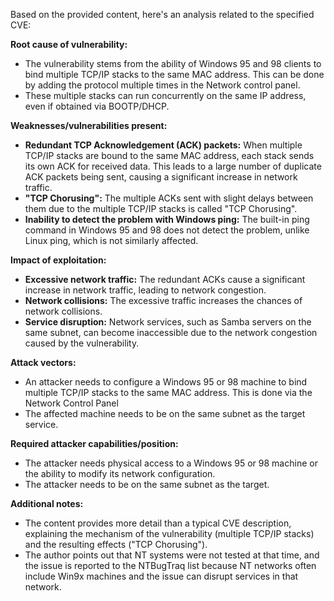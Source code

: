 Based on the provided content, here's an analysis related to the specified CVE:

**Root cause of vulnerability:**

- The vulnerability stems from the ability of Windows 95 and 98 clients to bind multiple TCP/IP stacks to the same MAC address. This can be done by adding the protocol multiple times in the Network control panel.
- These multiple stacks can run concurrently on the same IP address, even if obtained via BOOTP/DHCP.

**Weaknesses/vulnerabilities present:**

- **Redundant TCP Acknowledgement (ACK) packets:** When multiple TCP/IP stacks are bound to the same MAC address, each stack sends its own ACK for received data. This leads to a large number of duplicate ACK packets being sent, causing a significant increase in network traffic.
- **"TCP Chorusing":** The multiple ACKs sent with slight delays between them due to the multiple TCP/IP stacks is called "TCP Chorusing".
- **Inability to detect the problem with Windows ping:** The built-in ping command in Windows 95 and 98 does not detect the problem, unlike Linux ping, which is not similarly affected.

**Impact of exploitation:**

- **Excessive network traffic:** The redundant ACKs cause a significant increase in network traffic, leading to network congestion.
- **Network collisions:** The excessive traffic increases the chances of network collisions.
- **Service disruption:** Network services, such as Samba servers on the same subnet, can become inaccessible due to the network congestion caused by the vulnerability.

**Attack vectors:**

- An attacker needs to configure a Windows 95 or 98 machine to bind multiple TCP/IP stacks to the same MAC address. This is done via the Network Control Panel
- The affected machine needs to be on the same subnet as the target service.

**Required attacker capabilities/position:**

- The attacker needs physical access to a Windows 95 or 98 machine or the ability to modify its network configuration.
- The attacker needs to be on the same subnet as the target.

**Additional notes:**

- The content provides more detail than a typical CVE description, explaining the mechanism of the vulnerability (multiple TCP/IP stacks) and the resulting effects ("TCP Chorusing").
- The author points out that NT systems were not tested at that time, and the issue is reported to the NTBugTraq list because NT networks often include Win9x machines and the issue can disrupt services in that network.